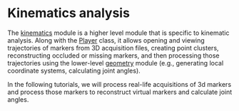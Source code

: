 # Kinematics analysis

The [kinematics](api/kineticstoolkit.kinematics.rst) module is a higher level module that is specific to kinematic analysis. Along with the [Player](api/kineticstoolkit.Player.rst) class, it allows opening and viewing trajectories of markers from 3D acquisition files, creating point clusters, reconstructing occluded or missing markers, and then processing those trajectories using the lower-level [geometry](api/kineticstoolkit.geometry.rst) module (e.g., generating local coordinate systems, calculating joint angles).

In the following tutorials, we will process real-life acquisitions of 3d markers and process those markers to reconstruct virtual markers and calculate joint angles.

```{tableofcontents}
```
